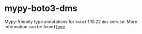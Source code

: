 # mypy-boto3-dms

Mypy-friendly type annotations for `boto3` 1.10.22 `dms` service.
More information can be found [here](https://github.com/vemel/mypy_boto3).